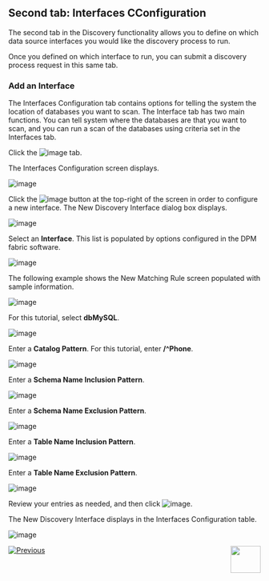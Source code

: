 ## Second tab: Interfaces CConfiguration

The second tab in the Discovery functionality allows you to define on which data source interfaces you would like the discovery process to run. 

Once you defined on which interface to run, you can submit a discovery process request in this same tab. 

### Add an Interface

The Interfaces Configuration tab contains options for telling the system the location of databases you want to scan. The Interface tab has two main functions. You can tell system where the databases are that you want to scan, and you can run a scan of the databases using criteria set in the Interfaces tab.

Click the ![image](../images/07_13_Discovery_InterfacesTab2.jpg) tab. 

The Interfaces Configuration screen displays.

![image](../images/07_13_Discovery_InterfacesTab_Screen.jpg)

Click the ![image](../images/07_13_Discovery_InterfacesTab_CreateNew.jpg) button at the top-right of the screen in order to configure a new interface. The New Discovery Interface dialog box displays. 

![image](../images/07_13_Discovery_InterfacesTab_CreateNew2.jpg)

Select an **Interface**. This list is populated by options configured in the DPM fabric software.

![image](../images/07_13_Discovery_InterfacesTab_CreateNew3.jpg)

The following example shows the New Matching Rule screen populated with sample information.

![image](../images/07_13_Discovery_InterfacesTab_CreateNew9.jpg)

For this tutorial, select **dbMySQL**.

![image](../images/07_13_Discovery_InterfacesTab_CreateNew4.jpg)

Enter a **Catalog Pattern**. For this tutorial, enter **/^Phone**. 

![image](../images/07_13_Discovery_InterfacesTab_CreateNew5.jpg)

Enter a **Schema Name Inclusion Pattern**. 

![image](../images/07_13_Discovery_InterfacesTab_CreateNew6.jpg)

Enter a **Schema Name Exclusion Pattern**.  

![image](../images/07_13_Discovery_InterfacesTab_CreateNew7.jpg)

Enter a **Table Name Inclusion Pattern**.

![image](../images/07_13_Discovery_InterfacesTab_CreateNew8.jpg)

Enter a **Table Name Exclusion Pattern**.

![image](../images/07_13_Discovery_InterfacesTab_CreateNew9.jpg)

Review your entries as needed, and then click ![image](../images/08_ICON_Save.jpg).

The New Discovery Interface displays in the Interfaces Configuration table. 

![image](../images/07_13_Discovery_InterfacesTab_CreateNew11.jpg)



[![Previous](../images/Previous.png)]( 03_03_05_Discovery_NewMatchingRule_DataSample.md)[<img align="right" width="60" height="54" src="../images/Next.png">](05_Discovery_SubmitDiscoveryRequest.md)
